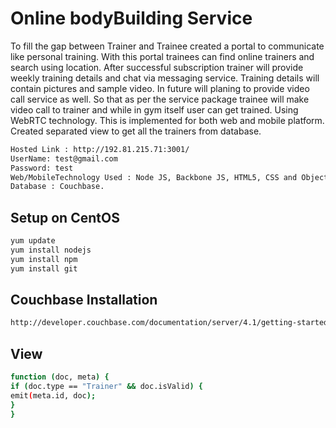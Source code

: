 # Online bodyBuilding Service

To fill the gap between Trainer and Trainee created a portal to communicate like personal training.  With this portal trainees can find online trainers and search using location. After successful subscription trainer will provide weekly training details and chat via messaging service. Training details will contain pictures and sample video. In future will planing to provide video call service as well. So that as per the service package trainee will make video call to trainer and while in gym itself user can get trained. Using WebRTC technology. This is implemented for both web and mobile platform. Created separated view to get all the trainers from database.


```sh
Hosted Link : http://192.81.215.71:3001/
UserName: test@gmail.com
Password: test
Web/MobileTechnology Used : Node JS, Backbone JS, HTML5, CSS and Objective C
Database : Couchbase.
```

Setup on CentOS
---------------

```sh
yum update
yum install nodejs
yum install npm
yum install git
```


Couchbase Installation
-----------------------

```sh
http://developer.couchbase.com/documentation/server/4.1/getting-started/gs-download-linux.html
```

View
----

```sh
function (doc, meta) {
if (doc.type == "Trainer" && doc.isValid) {
emit(meta.id, doc);
}
}
```





